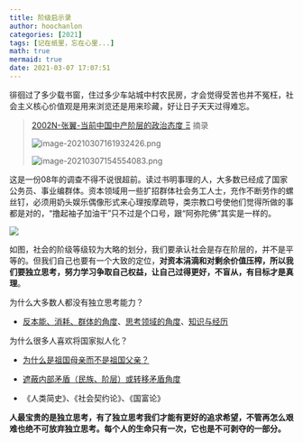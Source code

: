 ```yaml
---
title: 阶级启示录
author: hoochanlon
categories: [2021]
tags: [记在纸里，忘在心里...]
math: true
mermaid: true
date: 2021-03-07 17:07:51
---
```


徘徊过了多少载书窗，住过多少车站城中村农民房，才会觉得受苦也并不冤枉，社会主义核心价值观是用来浏览还是用来珍藏，好让日子天天过得难忘。<!--more-->



> [2002N-张翼-当前中国中产阶层的政治态度 Ξ](https://www.2002n.com/d/img/upfiles_6/20088211212345.pdf) 摘录
>
> ![image-20210307161932426.png](https://i.loli.net/2021/03/07/WuhDfjUYB1kxesV.png)
>
> ![image-20210307154554083.png](https://i.loli.net/2021/03/07/5Lxwno7HdTqMgJl.png)


这是一份08年的调查不得不说很超前。读过书明事理的人，大多数已经成了国家公务员、事业编群体。资本领域用一些扩招群体社会务工人士，充作不断劳作的螺丝钉，必须用奶头娱乐偶像形式来心理按摩疏导，类宗教口号使他们觉得所做的事都是对的，“撸起袖子加油干”只不过是个口号，跟“阿弥陀佛”其实是一样的。

![](https://s1.moetech.me/2021/03/07/2020101216030371.jpg)

如图，社会的阶级等级较为大略的划分，我们要承认社会是存在阶层的，并不是平等的。但我们自己也要有一个大致的定位，**对资本涓滴和对剩余价值压榨，所以我们要独立思考，努力学习争取自己权益，让自己过得更好，不盲从，有目标才是真理**。

为什么大多数人都没有独立思考能力？

* [反本能、消耗、群体的角度](https://www.zhihu.com/question/20364224/answer/1722632290)、[思考领域的角度](https://www.zhihu.com/question/20364224/answer/1674071249)、[知识与经历](https://www.zhihu.com/question/20364224/answer/25514769)

为什么很多人喜欢将国家拟人化？

* [为什么是祖国母亲而不是祖国父亲？](https://www.zhihu.com/question/413610474)

* [遮蔽内部矛盾（民族、阶层）或转移矛盾角度](https://www.zhihu.com/question/30172909/answer/641826915)
* 《人类简史》、《社会契约论》、《国富论》

**人最宝贵的是独立思考，有了独立思考我们才能有更好的追求希望，不管再怎么艰难也绝不可放弃独立思考。每个人的生命只有一次，它也是不可剥夺的一部分。**



<!--
![](https://img.vim-cn.com/8b/2d5d5a43e596ebdbe610f078e04cd48fbdbff7.jpg)
![2020101216030371.jpg(https://i.postimg.cc/GmhPxB9C/2020101216030371.jpg)
 -->
